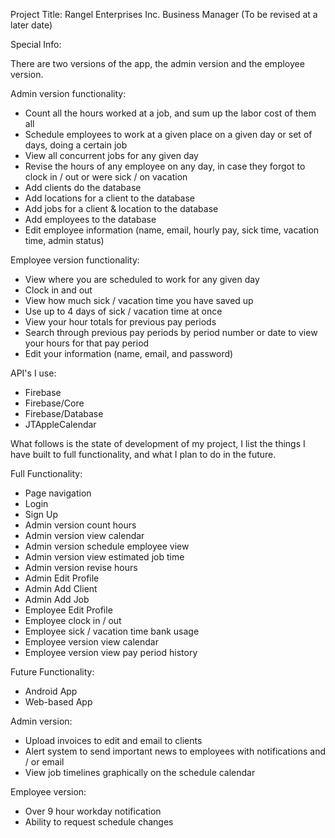 Project Title: Rangel Enterprises Inc. Business Manager
   (To be revised at a later date)

Special Info:

There are two versions of the app, the admin version and the employee version.

Admin version functionality:
   - Count all the hours worked at a job, and sum up the labor cost of them all
   - Schedule employees to work at a given place on a given day or set of days, doing a certain job
   - View all concurrent jobs for any given day
   - Revise the hours of any employee on any day, in case they forgot to clock in / out or were sick / on vacation
   - Add clients do the database
   - Add locations for a client to the database
   - Add jobs for a client & location to the database
   - Add employees to the database
   - Edit employee information (name, email, hourly pay, sick time, vacation time, admin status)


Employee version functionality:
   - View where you are scheduled to work for any given day
   - Clock in and out
   - View how much sick / vacation time you have saved up
   - Use up to 4 days of sick / vacation time at once
   - View your hour totals for previous pay periods
   - Search through previous pay periods by period number or date to view your hours for that pay period
   - Edit your information (name, email, and password)


API's I use:


   - Firebase
   - Firebase/Core
   - Firebase/Database
   - JTAppleCalendar

What follows is the state of development of my project, I list the things I have built to full functionality, and what I plan to do in the future.


Full Functionality:

   - Page navigation
   - Login
   - Sign Up
   - Admin version count hours
   - Admin version view calendar
   - Admin version schedule employee view
   - Admin version view estimated job time
   - Admin version revise hours
   - Admin Edit Profile
   - Admin Add Client
   - Admin Add Job
   - Employee Edit Profile
   - Employee clock in / out
   - Employee sick / vacation time bank usage
   - Employee version view calendar
   - Employee version view pay period history


Future Functionality:

   - Android App
   - Web-based App

Admin version:

   - Upload invoices to edit and email to clients
   - Alert system to send important news to employees with notifications and / or email
   - View job timelines graphically on the schedule calendar

Employee version:

   - Over 9 hour workday notification
   - Ability to request schedule changes

